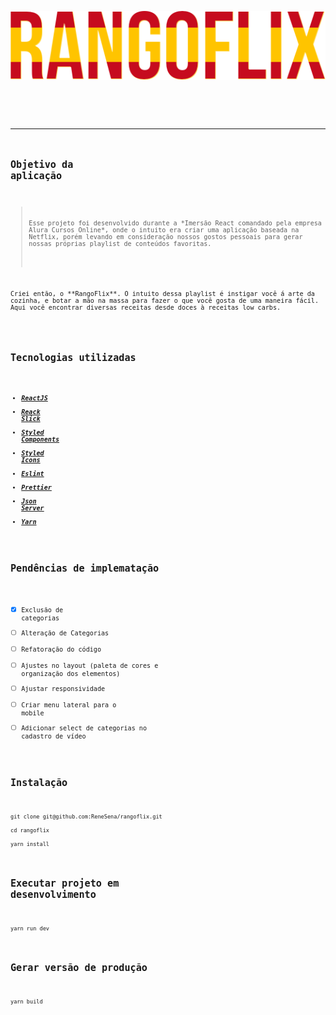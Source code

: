 <code>
    <center>
        <img src="src/assets/Img/Logo.png" />
    </center>
<code>

---

## **Objetivo da aplicação**
 
> <p>Esse projeto foi desenvolvido durante a *Imersão React comandado pela empresa Alura Cursos Online*, onde o intuito era criar uma aplicação baseada na Netflix, porém levando em consideração nossos gostos pessoais para gerar nossas próprias playlist de conteúdos favoritas.</p>

<p>Criei então, o **RangoFlix**. O intuito dessa playlist é instigar você á arte da cozinha, e botar a mão na massa para fazer o que você gosta de uma maneira fácil. Aqui você encontrar diversas receitas desde doces à receitas low carbs.</p> 

## Tecnologias utilizadas 

* ***[ReactJS](https://pt-br.reactjs.org/)*** 
* ***[Reack Slick](https://react-slick.neostack.com/)***
* ***[Styled Components](https://styled-components.com/)***
* ***[Styled Icons](https://styled-icons.js.org/)***
* ***[Eslint](https://eslint.org/)***
* ***[Prettier](https://prettier.io/)***
* ***[Json Server](https://github.com/typicode/json-server)***
* ***[Yarn](https://classic.yarnpkg.com/en/docs/install#debian-stable)***

## Pendências de implematação

- [x] Exclusão de categorias
- [ ] Alteração de Categorias
- [ ] Refatoração do código
- [ ] Ajustes no layout (paleta de cores e organização dos elementos)
- [ ] Ajustar responsividade
- [ ] Criar menu lateral para o mobile
- [ ] Adicionar select de categorias no cadastro de vídeo

## Instalação

```
git clone git@github.com:ReneSena/rangoflix.git

cd rangoflix

yarn install
```

## Executar projeto em desenvolvimento

```
yarn run dev
```

## Gerar versão de produção

```
yarn build
```